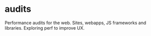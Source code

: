 # audits
Performance audits for the web. Sites, webapps, JS frameworks and libraries. Exploring perf to improve UX.
